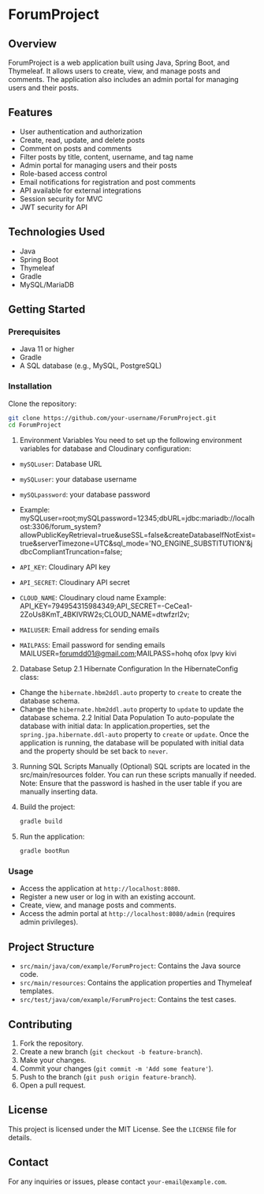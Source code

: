 # ForumProject

## Overview
ForumProject is a web application built using Java, Spring Boot, and Thymeleaf. It allows users to create, view, and manage posts and comments. The application also includes an admin portal for managing users and their posts.

## Features
- User authentication and authorization
- Create, read, update, and delete posts
- Comment on posts and comments
- Filter posts by title, content, username, and tag name
- Admin portal for managing users and their posts
- Role-based access control
- Email notifications for registration and post comments
- API available for external integrations
- Session security for MVC
- JWT security for API


## Technologies Used
- Java
- Spring Boot
- Thymeleaf
- Gradle
- MySQL/MariaDB

## Getting Started

### Prerequisites
- Java 11 or higher
- Gradle
- A SQL database (e.g., MySQL, PostgreSQL)

### Installation
Clone the repository:
```sh
git clone https://github.com/your-username/ForumProject.git
cd ForumProject
```
1. Environment Variables
   You need to set up the following environment variables for database and Cloudinary configuration:


 - `mySQLuser`: Database URL
 - `mySQLuser`: your database username
 - `mySQLpassword`: your database password
 - 
   Example:
   mySQLuser=root;mySQLpassword=12345;dbURL=jdbc:mariadb://localhost:3306/forum_system?allowPublicKeyRetrieval=true&useSSL=false&createDatabaseIfNotExist=true&serverTimezone=UTC&sql_mode='NO_ENGINE_SUBSTITUTION'&jdbcCompliantTruncation=false;

 - `API_KEY`: Cloudinary API key
 - `API_SECRET`: Cloudinary API secret
 - `CLOUD_NAME`: Cloudinary cloud name
   Example:
   API_KEY=794954315984349;API_SECRET=-CeCea1-2ZoUs8KmT_4BKIVRW2s;CLOUD_NAME=dtwfzrl2v;

 - `MAILUSER`: Email address for sending emails
 - `MAILPASS`: Email password for sending emails
   MAILUSER=forumdd01@gmail.com;MAILPASS=hohq ofox lpvy kivi

2. Database Setup
   2.1 Hibernate Configuration
   In the HibernateConfig class:
 - Change the `hibernate.hbm2ddl.auto` property to `create` to create the database schema.
 - Change the `hibernate.hbm2ddl.auto` property to `update` to update the database schema.
   2.2 Initial Data Population
   To auto-populate the database with initial data:
   In application.properties, set the `spring.jpa.hibernate.ddl-auto` property to `create` or `update`.
   Once the application is running, the database will be populated with initial data and the property should be set back to `never`.

3. Running SQL Scripts Manually (Optional)
   SQL scripts are located in the src/main/resources folder.
   You can run these scripts manually if needed.
   Note: Ensure that the password is hashed in the user table if you are manually inserting data.

3. Build the project:
    ```sh
    gradle build
    ```

4. Run the application:
    ```sh
    gradle bootRun
    ```

### Usage
- Access the application at `http://localhost:8080`.
- Register a new user or log in with an existing account.
- Create, view, and manage posts and comments.
- Access the admin portal at `http://localhost:8080/admin` (requires admin privileges).

## Project Structure
- `src/main/java/com/example/ForumProject`: Contains the Java source code.
- `src/main/resources`: Contains the application properties and Thymeleaf templates.
- `src/test/java/com/example/ForumProject`: Contains the test cases.

## Contributing
1. Fork the repository.
2. Create a new branch (`git checkout -b feature-branch`).
3. Make your changes.
4. Commit your changes (`git commit -m 'Add some feature'`).
5. Push to the branch (`git push origin feature-branch`).
6. Open a pull request.

## License
This project is licensed under the MIT License. See the `LICENSE` file for details.

## Contact
For any inquiries or issues, please contact `your-email@example.com`.